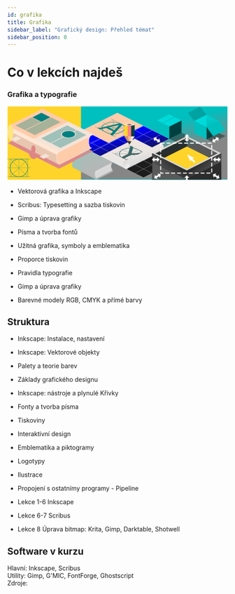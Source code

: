```yaml
---
id: grafika
title: Grafika
sidebar_label: "Grafický design: Přehled témat"
sidebar_position: 0
---
```


# Co v lekcích najdeš
### Grafika a typografie
![image](./images/header-design-main.svg)

- Vektorová grafika a Inkscape
- Scribus: Typesetting a sazba tiskovin
- Gimp a úprava grafiky
- Písma a tvorba fontů
- Užitná grafika, symboly a emblematika

- Proporce tiskovin
- Pravidla typografie
- Gimp a úprava grafiky
- Barevné modely RGB, CMYK a přímé barvy

## Struktura
- Inkscape: Instalace, nastavení
- Inkscape: Vektorové objekty
- Palety a teorie barev
- Základy grafického designu
- Inkscape: nástroje a plynulé Křivky
- Fonty a tvorba písma
- Tiskoviny
- Interaktivní design
- Emblematika a piktogramy
- Logotypy
- Ilustrace
- Propojení s ostatnímy programy - Pipeline

- Lekce 1-6 Inkscape
- Lekce 6-7 Scribus
- Lekce 8 Úprava bitmap: Krita, Gimp, Darktable, Shotwell

## Software v kurzu

Hlavní: Inkscape, Scribus  
Utility: Gimp, G'MIC, FontForge, Ghostscript  
Zdroje:
